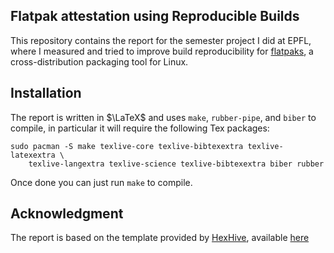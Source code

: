## Flatpak attestation using Reproducible Builds
This repository contains the report for the semester project I did at EPFL,
where I measured and tried to improve build reproducibility for
[flatpaks](https://www.flatpak.org/), a cross-distribution packaging tool for
Linux.

## Installation

The report is written in $\LaTeX$ and uses `make`, `rubber-pipe`, and `biber`
to compile, in particular it will require the following Tex packages:
```
sudo pacman -S make texlive-core texlive-bibtexextra texlive-latexextra \
    texlive-langextra texlive-science texlive-bibtexextra biber rubber
```
Once done you can just run `make` to compile.

## Acknowledgment
The report is based on the template provided by
[HexHive](https://hexhive.epfl.ch/), available
[here](https://github.com/HexHive/thesis_template)
